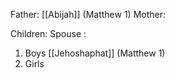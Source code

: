 Father: [[Abijah]] (Matthew 1)
Mother: 

Children:
Spouse : 
1) Boys
	[[Jehoshaphat]] (Matthew 1)
2) Girls
	